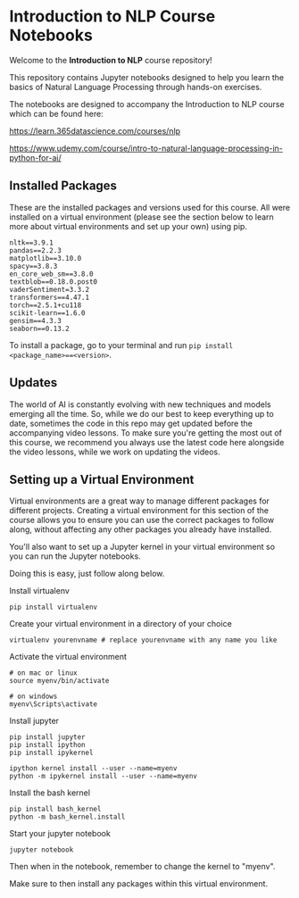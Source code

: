 # Introduction to NLP Course Notebooks

Welcome to the **Introduction to NLP** course repository! 

This repository contains Jupyter notebooks designed to help you learn the basics of Natural Language Processing through hands-on exercises.

The notebooks are designed to accompany the Introduction to NLP course which can be found here: 

https://learn.365datascience.com/courses/nlp

https://www.udemy.com/course/intro-to-natural-language-processing-in-python-for-ai/

## Installed Packages

These are the installed packages and versions used for this course. All were installed on a virtual environment (please see the section below to learn more about virtual environments and set up your own) using pip.

```
nltk==3.9.1
pandas==2.2.3
matplotlib==3.10.0
spacy==3.8.3
en_core_web_sm==3.8.0
textblob==0.18.0.post0
vaderSentiment=3.3.2
transformers==4.47.1
torch==2.5.1+cu118
scikit-learn==1.6.0
gensim==4.3.3
seaborn==0.13.2
```
To install a package, go to your terminal and run `pip install <package_name>==<version>`.

## Updates

The world of AI is constantly evolving with new techniques and models emerging all the time. So, while we do our best to keep everything up to date, sometimes the code in this repo may get updated before the accompanying video lessons. To make sure you're getting the most out of this course, we recommend you always use the latest code here alongside the video lessons, while we work on updating the videos. 

## Setting up a Virtual Environment

Virtual environments are a great way to manage different packages for different projects. Creating a virtual environment for this section of the course allows you to ensure you can use the correct packages to follow along, without affecting any other packages you already have installed. 

You'll also want to set up a Jupyter kernel in your virtual environment so you can run the Jupyter notebooks. 

Doing this is easy, just follow along below. 

Install virtualenv

```
pip install virtualenv
```

Create your virtual environment in a directory of your choice

```
virtualenv yourenvname # replace yourenvname with any name you like
``` 

Activate the virtual environment 

```
# on mac or linux
source myenv/bin/activate

# on windows
myenv\Scripts\activate
```

Install jupyter

```
pip install jupyter
pip install ipython
pip install ipykernel
```

```
ipython kernel install --user --name=myenv
python -m ipykernel install --user --name=myenv
```

Install the bash kernel

```
pip install bash_kernel
python -m bash_kernel.install
```

Start your jupyter notebook

```
jupyter notebook
```

Then when in the notebook, remember to change the kernel to "myenv". 

Make sure to then install any packages within this virtual environment. 


